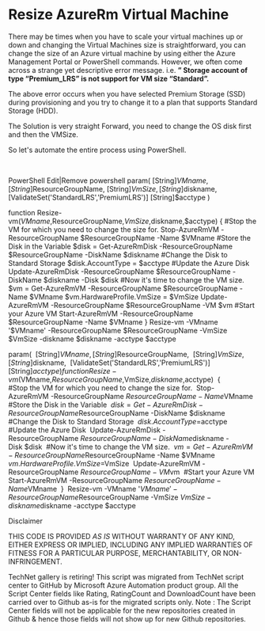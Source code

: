 ﻿Resize AzureRm Virtual Machine
==============================

            

There may be times when you have to scale your virtual machines up or down and changing the Virtual Machines size is straightforward, you can change the size of an Azure virtual machine by using either the Azure Management Portal
 or PowerShell commands. However, we often come across a strange yet descriptive error message. i.e. **” Storage account of type “Premium_LRS” is not support for VM size “Standard”.**


The above error occurs when you have selected Premium Storage (SSD) during provisioning and you try to change it to a plan that supports Standard Storage (HDD).


The Solution is very straight Forward, you need to change the OS disk first and then the VMSize.


So let's automate the entire process using PowerShell.


 



PowerShell
Edit|Remove
powershell
param(
[String]$VMname,
[String]$ResourceGroupName,
[String]$VmSize,
[String]$diskname,
[ValidateSet('StandardLRS','PremiumLRS')]
[String]$acctype
)
 
function Resize-vm($VMname,$ResourceGroupName,$VmSize,$diskname,$acctype)
{
#Stop the VM for which you need to change the size for.
Stop-AzureRmVM -ResourceGroupName $ResourceGroupName -Name $VMname
#Store the Disk in the Variable
$disk =  Get-AzureRmDisk -ResourceGroupName $ResourceGroupName -DiskName $diskname
#Change the Disk to Standard Storage
$disk.AccountType = $acctype
#Update the Azure Disk
Update-AzureRmDisk -ResourceGroupName $ResourceGroupName -DiskName $diskname -Disk $disk
#Now it's time to change the VM size.
$vm = Get-AzureRmVM -ResourceGroupName $ResourceGroupName -Name $VMname
$vm.HardwareProfile.VmSize = $VmSize
Update-AzureRmVM -ResourceGroupName $ResourceGroupName -VM $vm
#Start your Azure VM
Start-AzureRmVM -ResourceGroupName $ResourceGroupName  -Name $VMname
}
Resize-vm -VMname '$VMname' -ResourceGroupName $ResourceGroupName -VmSize $VmSize -diskname $diskname -acctype $acctype

param( 
[String]$VMname, 
[String]$ResourceGroupName, 
[String]$VmSize, 
[String]$diskname, 
[ValidateSet('StandardLRS','PremiumLRS')] 
[String]$acctype 
) 
  
function Resize-vm($VMname,$ResourceGroupName,$VmSize,$diskname,$acctype) 
{ 
#Stop the VM for which you need to change the size for. 
Stop-AzureRmVM -ResourceGroupName $ResourceGroupName -Name $VMname 
#Store the Disk in the Variable 
$disk =  Get-AzureRmDisk -ResourceGroupName $ResourceGroupName -DiskName $diskname 
#Change the Disk to Standard Storage 
$disk.AccountType = $acctype 
#Update the Azure Disk 
Update-AzureRmDisk -ResourceGroupName $ResourceGroupName -DiskName $diskname -Disk $disk 
#Now it's time to change the VM size. 
$vm = Get-AzureRmVM -ResourceGroupName $ResourceGroupName -Name $VMname 
$vm.HardwareProfile.VmSize = $VmSize 
Update-AzureRmVM -ResourceGroupName $ResourceGroupName -VM $vm 
#Start your Azure VM 
Start-AzureRmVM -ResourceGroupName $ResourceGroupName  -Name $VMname 
} 
Resize-vm -VMname '$VMname' -ResourceGroupName $ResourceGroupName -VmSize $VmSize -diskname $diskname -acctype $acctype



Disclaimer

THIS CODE IS PROVIDED *AS IS* WITHOUT WARRANTY OF ANY KIND, EITHER EXPRESS OR IMPLIED, INCLUDING ANY IMPLIED WARRANTIES OF FITNESS FOR A PARTICULAR PURPOSE, MERCHANTABILITY, OR NON-INFRINGEMENT.


        
    
TechNet gallery is retiring! This script was migrated from TechNet script center to GitHub by Microsoft Azure Automation product group. All the Script Center fields like Rating, RatingCount and DownloadCount have been carried over to Github as-is for the migrated scripts only. Note : The Script Center fields will not be applicable for the new repositories created in Github & hence those fields will not show up for new Github repositories.
